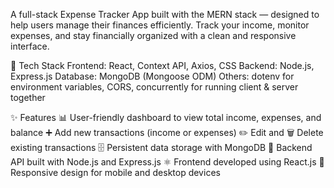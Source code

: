 A full-stack Expense Tracker App built with the MERN stack — designed to help users manage their finances efficiently.
Track your income, monitor expenses, and stay financially organized with a clean and responsive interface.


🚀 Tech Stack
Frontend: React, Context API, Axios, CSS
Backend: Node.js, Express.js
Database: MongoDB (Mongoose  ODM)
Others: dotenv for environment variables, CORS, concurrently for running client & server together


✨ Features
📊 User-friendly dashboard to view total income, expenses, and balance
➕ Add new transactions (income or expenses)
✏️ Edit and 🗑️ Delete existing transactions
🗄️ Persistent data storage with MongoDB
🔧 Backend API built with Node.js and Express.js
⚛️ Frontend developed using React.js
📱 Responsive design for mobile and desktop devices

